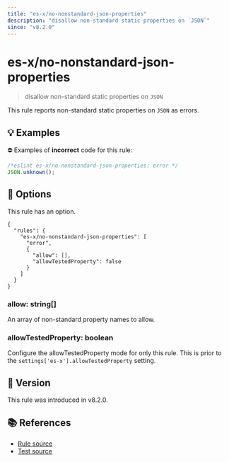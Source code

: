 ```yaml
---
title: "es-x/no-nonstandard-json-properties"
description: "disallow non-standard static properties on `JSON`"
since: "v8.2.0"
---
```


# es-x/no-nonstandard-json-properties
> disallow non-standard static properties on `JSON`

This rule reports non-standard static properties on `JSON` as errors.

## 💡 Examples

⛔ Examples of **incorrect** code for this rule:

<eslint-playground type="bad">

```js
/*eslint es-x/no-nonstandard-json-properties: error */
JSON.unknown();
```

</eslint-playground>

## 🔧 Options

This rule has an option.

```jsonc
{
  "rules": {
    "es-x/no-nonstandard-json-properties": [
      "error",
      {
        "allow": [],
        "allowTestedProperty": false
      }
    ]
  }
}
```

### allow: string[]

An array of non-standard property names to allow.

### allowTestedProperty: boolean

Configure the allowTestedProperty mode for only this rule.
This is prior to the `settings['es-x'].allowTestedProperty` setting.

## 🚀 Version

This rule was introduced in v8.2.0.

## 📚 References

- [Rule source](https://github.com/eslint-community/eslint-plugin-es-x/blob/master/lib/rules/no-nonstandard-json-properties.js)
- [Test source](https://github.com/eslint-community/eslint-plugin-es-x/blob/master/tests/lib/rules/no-nonstandard-json-properties.js)
